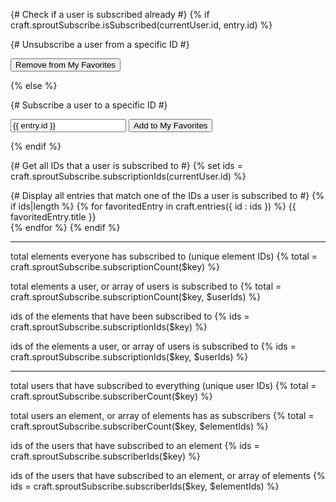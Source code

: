 {# Check if a user is subscribed already #}
{% if craft.sproutSubscribe.isSubscribed(currentUser.id, entry.id) %}
  
  {# Unsubscribe a user from a specific ID #}
  <form method="post" accept-charset="utf-8">
  	<input type="hidden" name="action" value="sproutSubscribe/lists/unsubscribe">
  	<input type="hidden" name="elementId" value="{{ entry.id }}">
    <input type="submit" value="Remove from My Favorites">
  </form>

{% else %}
  
  {# Subscribe a user to a specific ID #}
  <form method="post" accept-charset="utf-8">
  	<input type="hidden" name="action" value="sproutSubscribe/lists/subscribe">
  	<input type="text" name="elementId" value="{{ entry.id }}">
    <input type="submit" value="Add to My Favorites">
  </form>

{% endif %}


{# Get all IDs that a user is subscribed to #}
{% set ids = craft.sproutSubscribe.subscriptionIds(currentUser.id) %}

{# Display all entries that match one of the IDs a user is subscribed to #}
{% if ids|length %}
  {% for favoritedEntry in craft.entries({ id : ids }) %}
    {{ favoritedEntry.title }}<br/>
  {% endfor %}
{% endif %}


----

total elements everyone has subscribed to (unique element IDs)
{% total = craft.sproutSubscribe.subscriptionCount($key) %}

total elements a user, or array of users is subscribed to
{% total = craft.sproutSubscribe.subscriptionCount($key, $userIds) %}

ids of the elements that have been subscribed to
{% ids = craft.sproutSubscribe.subscriptionIds($key) %}

ids of the elements a user, or array of users is subscribed to
{% ids = craft.sproutSubscribe.subscriptionIds($key, $userIds) %}

----

total users that have subscribed to everything (unique user IDs)
{% total = craft.sproutSubscribe.subscriberCount($key) %}

total users an element, or array of elements has as subscribers
{% total = craft.sproutSubscribe.subscriberCount($key, $elementIds) %}

ids of the users that have subscribed to an element
{% ids = craft.sproutSubscribe.subscriberIds($key) %}

ids of the users that have subscribed to an element, or array of elements
{% ids = craft.sproutSubscribe.subscriberIds($key, $elementIds) %}
